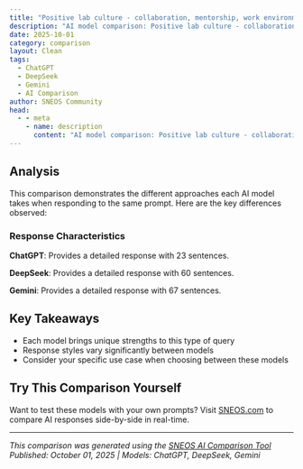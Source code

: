 ```yaml
---
title: "Positive lab culture - collaboration, mentorship, work environment"
description: "AI model comparison: Positive lab culture - collaboration, mentorship, work environment..."
date: 2025-10-01
category: comparison
layout: Clean
tags:
  - ChatGPT
  - DeepSeek
  - Gemini
  - AI Comparison
author: SNEOS Community
head:
  - - meta
    - name: description
      content: "AI model comparison: Positive lab culture - collaboration, mentorship, work environment..."
---
```


<ChatComparison
  title="Positive lab culture - collaboration, mentorship, work environment"
  prompt="Positive lab culture - collaboration, mentorship, work environment"
  :responses='{"ChatGPT": "Creating a positive lab culture is essential for fostering collaboration, effective mentorship, and a healthy work environment. Here are some key strategies to promote these aspects:\n\n### 1. Collaboration\n- **Open Communication:** Encourage open and honest dialogue among team members. Use regular meetings and communication tools to keep everyone informed.\n- **Shared Goals:** Define clear, shared research goals that everyone is committed to. Align individual projects to contribute to broader lab objectives.\n- **Interdisciplinary Teamwork:** Promote collaboration across different expertise areas within the lab to enhance creativity and problem-solving.\n- **Recognition:** Acknowledge and celebrate collaborative efforts and successes publicly within the lab community.\n\n### 2. Mentorship\n- **Structured Mentoring Programs:** Establish formal mentoring frameworks where senior members guide juniors, providing both technical and career advice.\n- **Accessibility:** Encourage mentors to be approachable and responsive, creating a safe space for mentees to ask questions and seek feedback.\n- **Personalized Support:** Tailor mentorship to individual needs, recognizing different learning styles and career goals.\n- **Professional Development:** Offer opportunities for skill-building, workshops, and networking to support mentees\u2019 growth.\n\n### 3. Work Environment\n- **Respect and Inclusivity:** Foster a culture of respect, diversity, and inclusion where all members feel valued and heard.\n- **Work-Life Balance:** Promote reasonable work hours and flexibility to help maintain mental health and prevent burnout.\n- **Safe Space:** Ensure the lab environment is physically safe and psychologically supportive, with clear policies against harassment or discrimination.\n- **Resource Availability:** Provide necessary tools, equipment, and support staff to enable efficient work.\n\n### Additional Tips\n- **Lead by Example:** Lab leaders should model positive behavior, effective communication, and professionalism.\n- **Feedback Culture:** Encourage regular constructive feedback and collective problem-solving.\n- **Social Activities:** Organize informal gatherings or team-building activities to strengthen relationships.\n- **Continuous Improvement:** Regularly assess lab culture through surveys or discussions and be willing to make changes.\n\nBuilding a positive lab culture requires ongoing effort but leads to greater productivity, innovation, and satisfaction among lab members.", "DeepSeek": "Of course. A positive lab culture built on collaboration, mentorship, and a supportive work environment is the engine of successful, innovative, and fulfilling scientific research. It\u0027s the difference between a lab that simply functions and one that truly thrives.\n\nHere is a detailed breakdown of what this looks like in practice, broken down by each pillar.\n\n---\n\n### 1. Collaboration: \u0022We\u0027re in this together.\u0022\n\nA collaborative lab moves beyond individual silos to create a synergistic environment where the whole is greater than the sum of its parts.\n\n**Key Characteristics:**\n\n* **Open Communication:** Regular, transparent sharing of data, ideas, and challenges. This happens in lab meetings, over coffee, and in informal chats.\n* **Shared Resources and Knowledge:** Reagents, protocols, and software scripts are readily available. Senior members teach new members techniques without being asked.\n* **Interdisciplinary Approach:** Actively seeking and valuing different perspectives, whether from another lab member with a different skillset (e.g., a biologist working with a computational student) or from an external collaborator.\n* **Team Science Mindset:** Celebrating group achievements and publishing together. Acknowledging that one person\u0027s success elevates the entire lab.\n\n**Practical Examples:**\n* Holding weekly \u0022data club\u0022 meetings where anyone can present raw data for group problem-solving.\n* Using a shared lab wiki or digital notebook system where protocols and data are accessible to all.\n* The PI actively facilitating introductions and collaborations between lab members whose projects could complement each other.\n\n---\n\n### 2. Mentorship: \u0022Your growth is our success.\u0022\n\nEffective mentorship ensures the continuous transfer of knowledge and fosters the next generation of scientists. It\u0027s a multi-directional commitment.\n\n**Key Characteristics:**\n\n* **Structured \u0026 Organic Mentorship:** A formal \u0022buddy system\u0022 for new members pairs with the organic, day-to-day guidance from the Principal Investigator (PI) and senior post-docs.\n* **Career-Focused Guidance:** Mentors help mentees not just with their current project, but with career planning, networking, CV/resume writing, and identifying future opportunities (in or out of academia).\n* **Constructive, Kind Feedback:** Feedback is given regularly, focused on the science and the process, not the person. It\u0027s aimed at improvement, not criticism.\n* **Autonomy with Support:** PIs and senior members gradually give mentees more independence, providing a safety net but trusting them to lead their projects.\n\n**Practical Examples:**\n* The PI holds regular, scheduled one-on-one meetings with each lab member to discuss both project progress and career goals.\n* Senior students and post-docs are encouraged to mentor undergraduates or new graduate students, developing their own leadership skills.\n* Lab members practice their conference talks or job talks in front of the group, receiving supportive and constructive feedback.\n\n---\n\n### 3. Work Environment: \u0022This is a safe and supportive place to do great science.\u0022\n\nThe work environment sets the emotional and psychological tone for the lab. It\u0027s about respect, well-being, and creating a space where people can do their best work.\n\n**Key Characteristics:**\n\n* **Psychological Safety:** Lab members feel safe to ask \u0022stupid\u0022 questions, propose high-risk ideas, and admit mistakes without fear of humiliation or retribution. Failures are viewed as learning opportunities.\n* **Respect for Work-Life Balance:** The lab culture discourages \u0022presenteeism\u0022 and glorifying overwork. PIs model and encourage taking vacations, having hobbies, and maintaining a life outside the lab.\n* **Inclusivity and Diversity:** The lab actively works to be an inclusive space where people of all backgrounds, identities, and personalities feel valued, respected, and heard.\n* **Celebration and Recognition:** Both big wins (paper acceptances, grants) and small wins (a difficult experiment finally working, passing a qualifying exam) are celebrated as a group.\n\n**Practical Examples:**\n* The PI explicitly states that mental health is a priority and that it\u0027s okay to take a mental health day.\n* The lab has a zero-tolerance policy for bullying, harassment, or disrespectful comments.\n* The lab hosts informal social events (e.g., monthly happy hours, hiking trips, board game nights) to build camaraderie.\n* Authorship and credit are discussed openly and fairly early in a project.\n\n---\n\n### The Role of the Principal Investigator (PI)\n\nThe PI is the architect and chief steward of this culture. Their behavior sets the standard. A PI who fosters a positive culture:\n\n* **Models the Behavior:** They are collaborative, admit their own knowledge gaps, and treat everyone with respect.\n* **Is Accessible:** Their door (physical or virtual) is open for both scientific and personal concerns.\n* **Advocates for Their Team:** They fiercely defend their lab members and promote their accomplishments within the institution and the broader scientific community.\n* **Listens and Adapts:** They regularly solicit feedback on the lab environment and are willing to make changes.\n\n### Signs of a Positive Lab Culture (What to Look For)\n\n* **Low Turnover:** People stay in the lab and alumni speak fondly of their time there.\n* **High Morale:** Lab members are generally enthusiastic, supportive of one another, and laugh together.\n* **Productive Output:** The lab consistently produces high-quality, robust science and publications.\n* **Strong Alumni Network:** Former lab members remain connected and help current members find jobs.\n* **People Say \u0022We\u0022 more than \u0022I\u0022:** The language used reflects a collective identity.\n\nIn conclusion, a lab with this kind of culture isn\u0027t just a pleasant place to work\u2014it\u0027s a **high-performing scientific incubator**. It attracts top talent, retains them, and ultimately produces better, more reproducible, and more impactful science because people are empowered to do their best work.", "Gemini": "A positive lab culture built on collaboration, mentorship, and a healthy work environment is crucial for productivity, innovation, and the well-being of everyone involved. Here\u0027s a breakdown of each element and how they contribute to a thriving lab:\n\n**1. Collaboration:**\n\n* **Definition:** A spirit of teamwork where lab members actively share knowledge, resources, and skills to achieve common goals.\n* **Characteristics:**\n * **Open Communication:** Encourages the free exchange of ideas, data, and feedback without fear of judgment. Regular lab meetings, informal discussions, and open access to data are key.\n * **Shared Resources:** Access to equipment, reagents, and protocols are readily available and shared efficiently. This might involve a centralized system for tracking and sharing resources.\n * **Joint Projects:** Opportunities to work on projects together, allowing members to learn from each other\u0027s expertise and perspectives.\n * **Mutual Support:** Lab members willingly assist each other with experiments, troubleshooting, and analysis, even if it\u0027s outside their specific area of responsibility.\n * **Interdisciplinary Collaboration:** Encourages partnerships with other labs or departments to broaden perspectives and tackle complex research questions.\n * **Credit Sharing:** Proper recognition and credit are given for contributions to projects, promoting a sense of fairness and encouraging continued collaboration. This includes authorship on publications and presentations.\n\n* **Benefits:**\n * **Increased Productivity:** Sharing workload and expertise can accelerate research progress.\n * **Enhanced Problem Solving:** Diverse perspectives lead to more creative and effective solutions.\n * **Skill Development:** Learning new techniques and approaches from colleagues.\n * **Stronger Team Cohesion:** Building relationships and trust among lab members.\n * **Reduced Errors:** Peer review and support systems can help identify and prevent mistakes.\n\n**2. Mentorship:**\n\n* **Definition:** Experienced lab members providing guidance, support, and training to less experienced members (students, postdocs, technicians).\n* **Characteristics:**\n * **Dedicated Mentors:** Senior researchers (PIs, senior postdocs) take on a formal or informal mentorship role.\n * **Regular Meetings:** Scheduled one-on-one meetings between mentors and mentees to discuss progress, challenges, and career goals.\n * **Constructive Feedback:** Honest and helpful feedback on experimental design, data analysis, and scientific writing.\n * **Skill Development Opportunities:** Providing opportunities for mentees to learn new techniques, attend conferences, and present their work.\n * **Career Guidance:** Offering advice on career paths, grant writing, networking, and job applications.\n * **Advocacy:** Mentors actively supporting their mentees\u0027 professional development and advocating for their success.\n * **Accessibility:** Mentors are approachable and available for questions and support.\n * **Two-way Communication:** A good mentor also listens to their mentee and adjusts their mentoring style based on the mentee\u0027s needs.\n\n* **Benefits:**\n * **Faster Learning Curve:** Mentees acquire skills and knowledge more quickly and efficiently.\n * **Improved Research Quality:** Guidance and feedback lead to better experimental design and data analysis.\n * **Increased Confidence:** Mentorship provides encouragement and support, boosting mentees\u0027 confidence.\n * **Enhanced Career Prospects:** Mentees receive valuable career advice and networking opportunities.\n * **Stronger Lab Community:** Mentorship fosters a sense of connection and belonging within the lab.\n * **Succession Planning:** Helps train the next generation of scientists and ensure the lab\u0027s continued success.\n\n**3. Work Environment:**\n\n* **Definition:** The overall atmosphere, culture, and practices within the lab that impact the well-being, motivation, and productivity of lab members.\n* **Characteristics:**\n * **Respect and Inclusivity:** A welcoming and supportive environment where everyone feels valued and respected, regardless of their background, identity, or experience. This includes active efforts to address bias and promote diversity.\n * **Work-Life Balance:** Encouragement for lab members to maintain a healthy work-life balance, recognizing that personal lives are important.\n * **Clear Expectations and Communication:** Clearly defined roles, responsibilities, and performance expectations, communicated openly and transparently.\n * **Fairness and Transparency:** Decisions made fairly and transparently, with opportunities for input from lab members.\n * **Recognition and Appreciation:** Acknowledging and celebrating accomplishments, both big and small.\n * **Open Door Policy:** A culture where lab members feel comfortable approaching the PI or senior researchers with questions, concerns, or ideas.\n * **Safe and Healthy Workplace:** Adherence to safety protocols and a commitment to maintaining a clean and organized lab environment.\n * **Professional Development Opportunities:** Supporting lab members\u0027 participation in training courses, conferences, and workshops.\n * **Social Activities:** Organizing social events and activities to foster camaraderie and build relationships.\n * **Conflict Resolution:** Clear mechanisms for addressing conflicts and resolving disputes fairly and effectively.\n * **Psychological Safety:** Creating an environment where individuals feel safe to take risks, share ideas, and ask questions without fear of judgment or negative consequences.\n\n* **Benefits:**\n * **Increased Morale and Motivation:** A positive work environment fosters a sense of belonging and purpose, leading to higher morale and motivation.\n * **Reduced Stress and Burnout:** A supportive and balanced work environment can help reduce stress and prevent burnout.\n * **Improved Productivity and Creativity:** A comfortable and stimulating environment can boost productivity and creativity.\n * **Lower Turnover:** Lab members are more likely to stay in a lab with a positive work environment.\n * **Enhanced Recruitment:** A reputation for a positive lab culture can attract talented researchers.\n * **Better Mental Health:** A supportive environment contributes to the mental well-being of all lab members.\n\n**How to Foster a Positive Lab Culture:**\n\n* **Lead by Example:** The PI sets the tone for the entire lab. They should model the desired behaviors and values.\n* **Regularly Assess the Lab Culture:** Conduct surveys, hold focus groups, or have open discussions to gather feedback from lab members.\n* **Address Issues Promptly:** Don\u0027t let problems fester. Address conflicts and concerns quickly and effectively.\n* **Develop a Lab Handbook:** Outline lab policies, expectations, and resources.\n* **Invest in Training:** Provide training on communication, teamwork, and conflict resolution.\n* **Celebrate Successes:** Acknowledge and celebrate achievements, both big and small.\n* **Promote Social Interaction:** Organize social events and activities to foster camaraderie.\n* **Encourage Work-Life Balance:** Respect lab members\u0027 personal lives and encourage them to take time off.\n* **Solicit Feedback Regularly:** Actively seek feedback from lab members on how to improve the lab culture.\n* **Be Open to Change:** Be willing to adapt and evolve the lab culture based on feedback and changing circumstances.\n\nBy focusing on collaboration, mentorship, and a positive work environment, labs can create a thriving culture that fosters productivity, innovation, and the well-being of everyone involved. This leads to better science, happier researchers, and a more sustainable and rewarding career in research.\n"}' 
  published-date="11:07"
/>

## Analysis

This comparison demonstrates the different approaches each AI model takes when responding to the same prompt. Here are the key differences observed:

### Response Characteristics

**ChatGPT**: Provides a detailed response with 23 sentences. 

**DeepSeek**: Provides a detailed response with 60 sentences. 

**Gemini**: Provides a detailed response with 67 sentences. 

## Key Takeaways

- Each model brings unique strengths to this type of query
- Response styles vary significantly between models
- Consider your specific use case when choosing between these models

## Try This Comparison Yourself

Want to test these models with your own prompts? Visit [SNEOS.com](https://sneos.com) to compare AI responses side-by-side in real-time.

---

*This comparison was generated using the [SNEOS AI Comparison Tool](https://sneos.com)*
*Published: October 01, 2025 | Models: ChatGPT, DeepSeek, Gemini*
